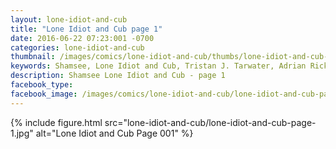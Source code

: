 ```yaml
---
layout: lone-idiot-and-cub
title: "Lone Idiot and Cub page 1"
date: 2016-06-22 07:23:001 -0700
categories: lone-idiot-and-cub
thumbnail: /images/comics/lone-idiot-and-cub/thumbs/lone-idiot-and-cub-page-1.jpg
keywords: Shamsee, Lone Idiot and Cub, Tristan J. Tarwater, Adrian Ricker
description: Shamsee Lone Idiot and Cub - page 1
facebook_type: 
facebook_image: /images/comics/lone-idiot-and-cub/lone-idiot-and-cub-page-1.jpg
---
```

{% include figure.html src="lone-idiot-and-cub/lone-idiot-and-cub-page-1.jpg" alt="Lone Idiot and Cub Page 001" %}
